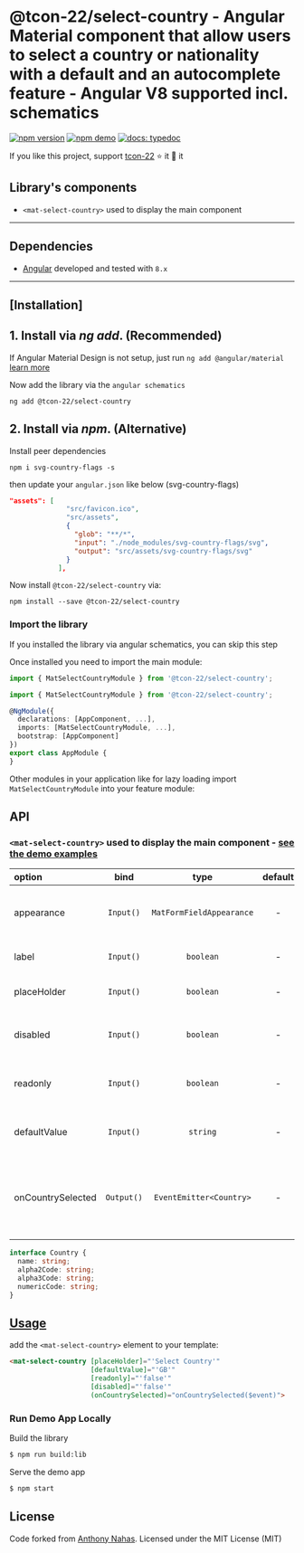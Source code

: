 # @tcon-22/select-country - Angular Material component that allow users to select a country or nationality with a default and an autocomplete feature - Angular V8 supported incl. schematics

[![npm version](https://badge.fury.io/js/%40tcon-22%2Fselect-country.svg)](https://badge.fury.io/js/%40tcon-22%2Fselect-country)
[![npm demo](https://img.shields.io/badge/demo-online-ed1c46.svg)](https://tcon-22.github.io/select-country)
[![docs: typedoc](https://img.shields.io/badge/docs-typedoc-4D0080.svg)](https://tcon-22.github.io/select-country/doc/index.html)


If you like this project, support [tcon-22](https://github.com/tcon-22) 
:star: it  :loudspeaker: it


<a name="components"/>

## Library's components
- `<mat-select-country>` used to display the main component


---

<a name="dependencies"/>

## Dependencies
* [Angular](https://angular.io) developed and tested with `8.x`

---

<a name="installation"/>

##  [Installation]

## 1. Install via *ng add*. (Recommended)

If Angular Material Design is not setup, just run `ng add @angular/material` [learn more](https://material.angular.io/guide/getting-started)

Now add the library via the `angular schematics`
```shell
ng add @tcon-22/select-country
```

## 2. Install via *npm*. (Alternative) 

Install peer dependencies 
```shell
npm i svg-country-flags -s
```

then update your `angular.json` like below (svg-country-flags)

```json
"assets": [
              "src/favicon.ico",
              "src/assets",
              {
                "glob": "**/*",
                "input": "./node_modules/svg-country-flags/svg",
                "output": "src/assets/svg-country-flags/svg"
              }
            ],
```

Now install `@tcon-22/select-country` via:
```shell
npm install --save @tcon-22/select-country
```


### Import the library

If you installed the library via angular schematics, you can skip this step

Once installed you need to import the main module:
```js
import { MatSelectCountryModule } from '@tcon-22/select-country';
```

```typescript
import { MatSelectCountryModule } from '@tcon-22/select-country';

@NgModule({
  declarations: [AppComponent, ...],
  imports: [MatSelectCountryModule, ...],  
  bootstrap: [AppComponent]
})
export class AppModule {
}
```

Other modules in your application like for lazy loading import ` MatSelectCountryModule ` into your feature module:


<a name="api"/>

## API

### `<mat-select-country>`  used to display the main component - [see the demo examples](https://tcon-22.github.io/select-country/examples)

| option | bind  |  type  |   default    | description  |
|:-------------------|:--------:|:------:|:------------:|:-------------------------------------------------------------------------------------------------|    
| appearance      | `Input()`  | `MatFormFieldAppearance`    | - |  Possible appearance styles for `mat-form-field` | 'legacy' | 'standard' | 'fill' | 'outline'
| label      | `Input()`  | `boolean`    | - |  `mat-form-field` label's text
| placeHolder      | `Input()`  | `boolean`    | - |  input placeholder text
| disabled      | `Input()`  | `boolean`    | - |  Whether the component is disabled
| readonly      | `Input()`  | `boolean`    | - |  Whether the component is read only
| defaultValue      | `Input()`  | `string`    | - |  alpha2Code of default selected value
| onCountrySelected  | `Output()` | `EventEmitter<Country>`    | - | emits the selected country as object (see the interface below)


```typescript
interface Country {
  name: string;
  alpha2Code: string;
  alpha3Code: string;
  numericCode: string;
}
```


<a name="usage"/>

## [Usage](https://tcon-22.github.io/select-country)

add the `<mat-select-country>` element to your template:

```html
<mat-select-country [placeHolder]="'Select Country'"
                    [defaultValue]="'GB'"
                    [readonly]="'false'"
                    [disabled]="'false'"
                    (onCountrySelected)="onCountrySelected($event)">
```


<a name="run-demo-app-locally"/>

###  Run Demo App Locally


Build the library

```bash
$ npm run build:lib
```

Serve the demo app

```bash
$ npm start
```




<a name="license"/>

## License

Code forked from [Anthony Nahas](https://github.com/AnthonyNahas). 
Licensed under the MIT License (MIT)

